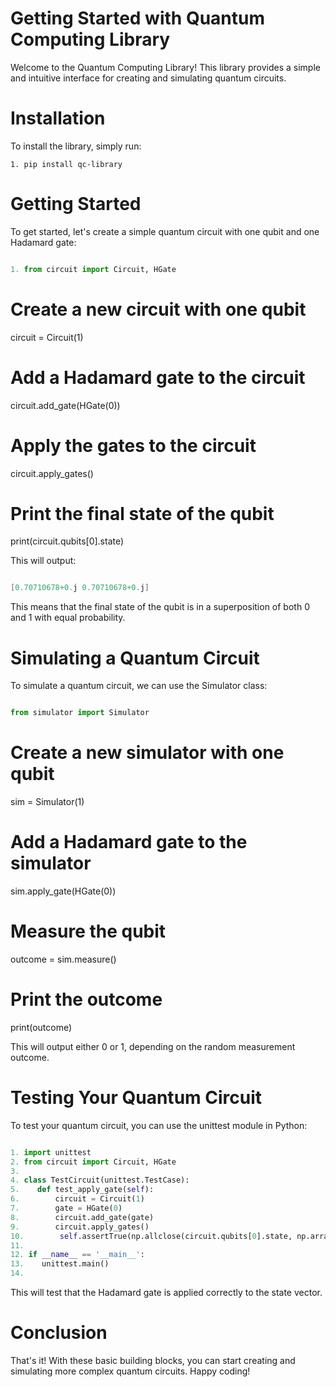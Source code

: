 # Getting Started with Quantum Computing Library

Welcome to the Quantum Computing Library! This library provides a simple and intuitive interface for creating and simulating quantum circuits.

# Installation

To install the library, simply run:

```
1. pip install qc-library
```

# Getting Started

To get started, let's create a simple quantum circuit with one qubit and one Hadamard gate:

```python

1. from circuit import Circuit, HGate
```

# Create a new circuit with one qubit

circuit = Circuit(1)

# Add a Hadamard gate to the circuit

circuit.add_gate(HGate(0))

# Apply the gates to the circuit

circuit.apply_gates()

# Print the final state of the qubit

print(circuit.qubits[0].state)

This will output:

```csharp

[0.70710678+0.j 0.70710678+0.j]
```

This means that the final state of the qubit is in a superposition of both 0 and 1 with equal probability.

# Simulating a Quantum Circuit

To simulate a quantum circuit, we can use the Simulator class:

```python

from simulator import Simulator
```

# Create a new simulator with one qubit

sim = Simulator(1)

# Add a Hadamard gate to the simulator

sim.apply_gate(HGate(0))

# Measure the qubit

outcome = sim.measure()

# Print the outcome

print(outcome)

This will output either 0 or 1, depending on the random measurement outcome.

# Testing Your Quantum Circuit

To test your quantum circuit, you can use the unittest module in Python:

```python

1. import unittest
2. from circuit import Circuit, HGate
3. 
4. class TestCircuit(unittest.TestCase):
5.    def test_apply_gate(self):
6.        circuit = Circuit(1)
7.        gate = HGate(0)
8.        circuit.add_gate(gate)
9.        circuit.apply_gates()
10.        self.assertTrue(np.allclose(circuit.qubits[0].state, np.array([0.70710678+0.j, 0.70710678+0.j])))
11. 
12. if __name__ == '__main__':
13.    unittest.main()
14. 
```
This will test that the Hadamard gate is applied correctly to the state vector.

# Conclusion

That's it! With these basic building blocks, you can start creating and simulating more complex quantum circuits. Happy coding!
